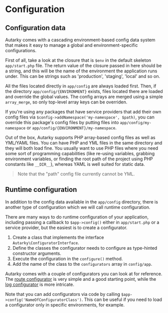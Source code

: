 # Configuration

## Configuration data

Autarky comes with a cascading environment-based config data system that makes it easy to manage a global and environment-specific configurations.

First of all, take a look at the closure that is `$env` in the default skeleton `app/start.php` file. The return value of the closure passed in here should be a string, and this will be the name of the environment the application runs under. This can be strings such as 'production', 'staging', 'local' and so on.

All the files located directly in `app/config` are always loaded first. Then, if the directory `app/config/{ENVIRONMENT}` exists, files located there are loaded and override the global values. The config arrays are merged using a simple `array_merge`, so only top-level array keys can be overriden.

If you're using any packages that have service providers that add their own config files via `$config->addNamespace('my-namespace', $path)`, you can override this package's config files by putting files into `app/config/my-namespace` or `app/config/{ENVIRONMENT}/my-namespace`.

Out of the box, Autarky supports PHP array-based config files as well as YML/YAML files. You can have PHP and YML files in the same directory and they will both load fine. You usually want to use PHP files where you need some sort of programming capabilities (like re-using variables, grabbing environment variables, or finding the root path of the project using PHP constants like `__DIR__`), whereas YAML is well suited for static data.

> Note that the "path" config file currently cannot be YML.

## Runtime configuration

In addition to the config data available in the `app/config` directory, there is another type of configuration which we will call runtime configuration.

There are many ways to do runtime configuration of your application, including passing a callback to `$app->config()` either in `app/start.php` or a service provider, but the easiest is to create a configurator.

1. Create a class that implements the interface `Autarky\ConfiguratorInterface`.
2. Define the classes the configurator needs to configure as type-hinted constructor arguments.
3. Execute the configuration in the `configure()` method.
4. Add the name of the class to the `configurators` array in `config/app`.

Autarky comes with a couple of configurators you can look at for reference. The [route configurator](https://github.com/autarky/framework/blob/ce4f88b3454f5375b23909d11d24574a41b49ab7/classes/Routing/DefaultRouteConfigurator.php) is very simple and a good starting point, while the [log configurator](https://github.com/autarky/framework/blob/ce4f88b3454f5375b23909d11d24574a41b49ab7/classes/Logging/DefaultLogConfigurator.php) is more intricate.

Note that you can add configurators via code by calling `$app->config('NameOfConfiguratorClass')`. This can be useful if you need to load a configurator only in specific environments, for example.
